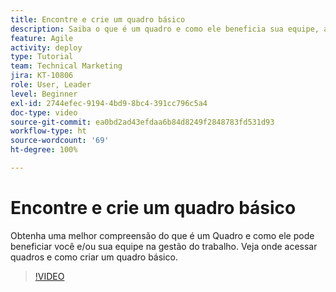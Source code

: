 ```yaml
---
title: Encontre e crie um quadro básico
description: Saiba o que é um quadro e como ele beneficia sua equipe, além de como encontrar e criar um.
feature: Agile
activity: deploy
type: Tutorial
team: Technical Marketing
jira: KT-10806
role: User, Leader
level: Beginner
exl-id: 2744efec-9194-4bd9-8bc4-391cc796c5a4
doc-type: video
source-git-commit: ea0bd2ad43efdaa6b84d8249f2848783fd531d93
workflow-type: ht
source-wordcount: '69'
ht-degree: 100%

---
```


# Encontre e crie um quadro básico

Obtenha uma melhor compreensão do que é um Quadro e como ele pode beneficiar você e/ou sua equipe na gestão do trabalho. Veja onde acessar quadros e como criar um quadro básico.

>[!VIDEO](https://video.tv.adobe.com/v/346548/?quality=12&learn=on)
